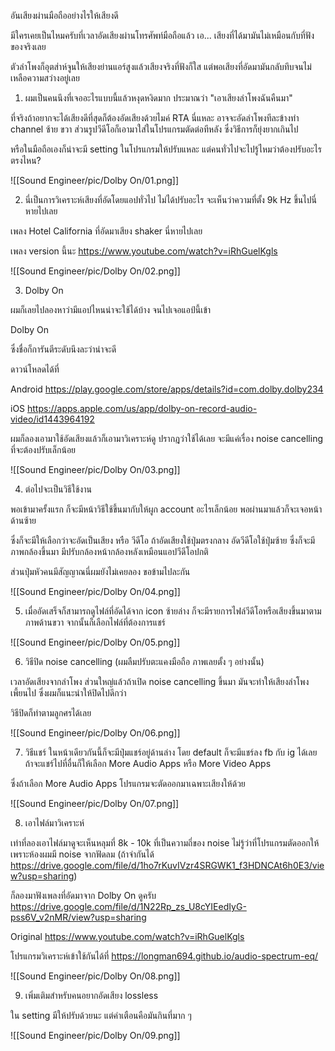 
อันเสียงผ่านมือถืออย่างไรให้เสียงดี

มีใครเคยเป็นไหมครับที่เวลาอัดเสียงผ่านโทรศัพท์มือถือแล้ว 
เอ... เสียงที่ได้มามันไม่เหมือนกับที่ฟังของจริงเลย

ตัวลำโพงก็อุตส่าห์จูนให้เสียงย่านแอร์สูงแล้วเสียงจริงที่ฟังก็ใส
แต่พอเสียงที่อัดมามันกลับทึบจนไม่เหลือความสว่างอยู่เลย

1. ผมเป็นคนนึงที่เจออะไรแบบนี้แล้วหงุดหงิดมาก ประมาณว่า "เอาเสียงลำโพงฉันคืนมา"

ที่จริงถ้าอยากจะได้เสียงดีที่สุดก็ต้องอัดเสียงด้วยไมค์ RTA นี่แหละ อาจจะอัดลำโพงทีละข้างทำ channel ซ้าย ขวา ส่วนรูปวีดีโอก็เอามาใส่ในโปรแกรมตัดต่อทีหลัง ซึ่งวิธีการก็ยุ่งยากเกินไป

หรือในมือถือเองก็น่าจะมี setting ในโปรแกรมให้ปรับแหละ แต่คนทั่วไปจะไปรู้ไหมว่าต้องปรับอะไรตรงไหน?



![[Sound Engineer/pic/Dolby On/01.png]]

2. นี่เป็นการวิเคราะห์เสียงที่อัดโดยแอปทั่วไป ไม่ได้ปรับอะไร
จะเห็นว่าความที่ตั้ง 9k Hz ขึ้นไปนี่หายไปเลย

เพลง Hotel California ที่อัดมาเสียง shaker นี่หายไปเลย

เพลง version นี้นะ
https://www.youtube.com/watch?v=iRhGuelKgls

![[Sound Engineer/pic/Dolby On/02.png]]


3. Dolby On

ผมก็เลยไปลองหาว่ามีแอปไหนน่าจะใช้ได้บ้าง จนไปเจอแอป์นี้เข้า

Dolby On

ซึ่งชื่อก็การันตีระดับนึงละว่าน่าจะดี

ดาวน์โหลดได้ที่

Android
https://play.google.com/store/apps/details?id=com.dolby.dolby234

iOS
https://apps.apple.com/us/app/dolby-on-record-audio-video/id1443964192

ผมก็ลองเอามาใช้อัดเสียงแล้วก็เอามาวิเคราะห์ดู ปรากฎว่าใช้ได้เลย
จะมีแค่เรื่อง noise cancelling ที่จะต้องปรับเล็กน้อย



![[Sound Engineer/pic/Dolby On/03.png]]

4. ต่อไปจะเป็นวิธีใช้งาน

พอเข้ามาครั้งแรก ก็จะมีหน้าวิธีใช้ขึ้นมากับให้ผูก account อะไรเล็กน้อย พอผ่านมาแล้วก็จะเจอหน้าด้านซ้าย

ซึ่งก็จะมีให้เลือกว่าจะอัดเป็นเสียง หรือ วีดีโอ
ถ้าอัดเสียงใช้ปุ่มตรงกลาง
อัดวีดีโอใช้ปุ่มซ้าย ซึ่งก็จะมีภาพกล้องขึ้นมา มีปรับกล้องหน้ากล้องหลังเหมือนแอปวีดีโอปกติ

ส่วนปุ่มหัวคนมีสัญญาณนี่ผมยังไม่เคยลอง ขอข้ามไปละกัน

![[Sound Engineer/pic/Dolby On/04.png]]

5. เมื่ออัดเสร็จก็สามารถดูไฟล์ที่อัดได้จาก icon ซ้ายล่าง
ก็จะมีรายการไฟล์วีดีโอหรือเสียงขึ้นมาตามภาพด้านขวา
จากนั้นก็เลือกไฟล์ที่ต้องการแชร์

![[Sound Engineer/pic/Dolby On/05.png]]

6. วิธีปิด noise cancelling
(ผมลืมปรับตะแคงมือถือ ภาพเลยตั้ง ๆ อย่างนั้น)

เวลาอัดเสียงจากลำโพง ส่วนใหญ่แล้วถ้าเปิด noise cancelling ขึ้นมา มันจะทำให้เสียงลำโพงเพี้ยนไป ซึ่งผมก็แนะนำให้ปิดไปดีกว่า

วิธีปิดก็ทำตามลูกศรได้เลย

![[Sound Engineer/pic/Dolby On/06.png]]

7. วิธีแชร์
ในหน้าเดียวกันนี้ก็จะมีปุ่มแชร์อยู่ด้านล่าง โดย default ก็จะมีแชร์ลง fb กับ ig ได้เลย
ถ้าจะแชร์ไปที่อื่นก็ให้เลือก More Audio Apps หรือ More Video Apps 

ซึ่งถ้าเลือก More Audio Apps โปรแกรมจะตัดออกมาเฉพาะเสียงให้ด้วย

![[Sound Engineer/pic/Dolby On/07.png]]

8. เอาไฟล์มาวิเคราะห์

เท่าที่ลองเอาไฟล์มาดูจะเห็นหลุมที่ 8k - 10k ที่เป็นความถี่ของ noise ไม่รู้ว่าที่โปรแกรมตัดออกให้เพราะห้องผมมี noise จากฟัดลม 
(ถ้าจำกันได้ https://drive.google.com/file/d/1ho7rKuvIVzr4SRGWK1_f3HDNCAt6h0E3/view?usp=sharing)


ก็ลองมาฟังเพลงที่อัดมาจาก Dolby On ดูครับ
https://drive.google.com/file/d/1N22Rp_zs_U8cYIEedIyG-pss6V_v2nMR/view?usp=sharing

Original
https://www.youtube.com/watch?v=iRhGuelKgls


โปรแกรมวิเคราะห์เข้าใช้กันได้ที่
https://longman694.github.io/audio-spectrum-eq/

![[Sound Engineer/pic/Dolby On/08.png]]

9. เพิ่มเติมสำหรับคนอยากอัดเสียง lossless

ใน setting มีให้ปรับด้วยนะ แต่คำเตือนคือมันกินที่มาก ๆ

![[Sound Engineer/pic/Dolby On/09.png]]



